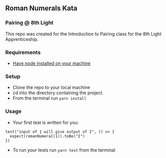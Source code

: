 ## Roman Numerals Kata

### Pairing @ 8th Light
This repo was created for the Introduction to Pairing class for the 8th Light Apprenticeship.

### Requirements
- [Have node installed on your machine](https://nodejs.org/en/)

### Setup
- Clone the repo to your local machine
- cd into the directory containing the project.
- From the terminal run `yarn install`

### Usage
- Your first test is written for you:
``` 
test("input of 1 will give output of I", () => {
  expect(romanNumeral(1)).toBe("I")
})
```
- To run your tests run `yarn test` from the terminal
